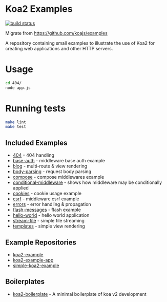 # Koa2 Examples
 [![build status][travis-image]][travis-url]

Migrate from https://github.com/koajs/examples

  A repository containing small examples to illustrate the use of Koa2
  for creating web applications and other HTTP servers.

# Usage

```bash
cd 404/
node app.js
```
  
# Running tests

```bash
make lint
make test
```

## Included Examples

 - [404](404) - 404 handling
 - [base-auth](base-auth) - middleware base auth example
 - [blog](blog) - multi-route & view rendering
 - [body-parsing](body-parsing) - request body parsing
 - [compose](compose) - compose middlewares example
 - [conditional-middleware](conditional-middleware) - shows how middleware may be conditionally applied
 - [cookies](cookies) - cookie usage example
 - [csrf](csrf) - middleware csrf example
 - [errors](errors) - error handling & propagation
 - [flash-messages](flash-messages) - flash example
 - [hello-world](hello-world) - hello world application
 - [stream-file](stream-file) - simple file streaming
 - [templates](templates) - simple view rendering

## Example Repositories

 - [koa2-example](https://github.com/17koa/koa2-example)
 - [koa2-example-app](https://github.com/OrKoN/koa2-example-app)
 - [simple-koa2-example](https://github.com/chentsulin/simple-koa2-example)

## Boilerplates

 - [koa2-boilerplate](https://github.com/geekplux/koa2-boilerplate) - A minimal boilerplate of koa v2 development

[travis-image]: https://travis-ci.org/bananaappletw/koa2-examples.svg?branch=master
[travis-url]: https://travis-ci.org/bananaappletw/koa2-examples

